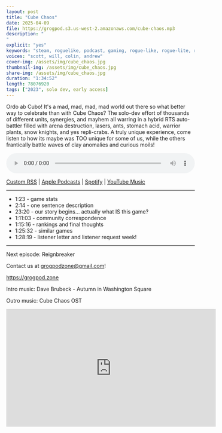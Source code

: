 ```yaml
---
layout: post
title: "Cube Chaos"
date: 2025-04-09
file: https://grogpod.s3.us-west-2.amazonaws.com/cube-chaos.mp3
description: "
"
explicit: "yes" 
keywords: "steam, roguelike, podcast, gaming, rogue-like, rogue-lite, roguelite"
voices: "scott, will, colin, andrew"
cover-img: /assets/img/cube_chaos.jpg
thumbnail-img: /assets/img/cube_chaos.jpg
share-img: /assets/img/cube_chaos.jpg
duration: "1:34:52"
length: 78076920  
tags: ["2023", solo dev, early access]
---
```


Ordo ab Cubo! It's a mad, mad, mad, mad world out there so what better way to celebrate than with Cube Chaos? The solo-dev effort of thousands of different units, synergies, and mayhem all warring in a hybrid RTS auto-battler filled with arena destruction, lasers, ants, stomach acid, warrior plants, snow knights, and yes repli-crabs. A truly unique experience, come listen to how its maybe was TOO unique for some of us, while the others frantically battle waves of clay anomalies and curious moils! 

<div class="container">
  <audio controls style="width: 100%;">
    <source src="https://grogpod.s3.us-west-2.amazonaws.com/cube-chaos.mp3" type="audio/mpeg">
  </audio>
</div>

[Custom RSS](https://grogpod.zone/feed.xml) | [Apple Podcasts](https://podcasts.apple.com/us/podcast/grogpod/id1650474911) | [Spotify](https://open.spotify.com/show/655SEhPUWIC77oO3hILe0b) | [YouTube Music](https://music.youtube.com/playlist?list=PL-ShOmyMvd4jYFChE6tgj0JYG8RKK4xe0) 

---
* 1:23 - game stats
* 2:14 - one sentence description
* 23:20 - our story begins... actually what IS this game?
* 1:11:03 - community correspondence
* 1:15:16 - rankings and final thoughts
* 1:25:32 - similar games
* 1:28:19 - listener letter and listener request week!

---

Next episode: Reignbreaker

Contact us at grogpodzone@gmail.com!

https://grogpod.zone

Intro music: Dave Brubeck - Autumn in Washington Square

Outro music: Cube Chaos OST

<div class="embed-responsive embed-responsive-16by9">
<iframe width="560" height="315" src="https://www.youtube.com/embed/F_n-Ww7iYpo" title="YouTube video player" frameborder="0" allow="accelerometer; autoplay; clipboard-write; encrypted-media; gyroscope; picture-in-picture" allowfullscreen></iframe>
</div>
